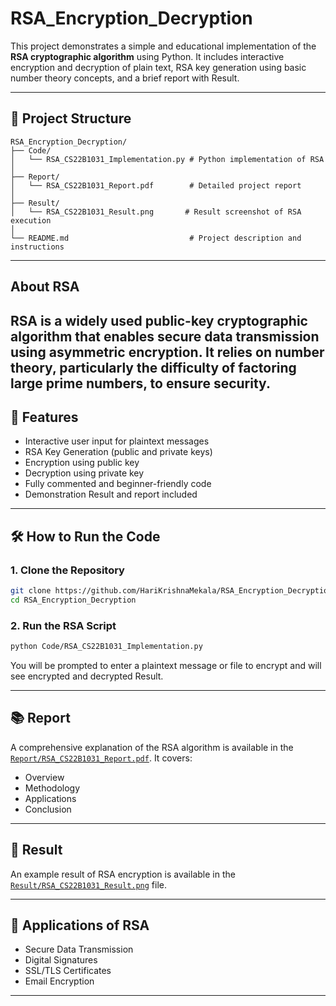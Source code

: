 # RSA_Encryption_Decryption

This project demonstrates a simple and educational implementation of the **RSA cryptographic algorithm** using Python. It includes interactive encryption and decryption of plain text, RSA key generation using basic number theory concepts, and a brief report with Result.

---

## 📁 Project Structure

```
RSA_Encryption_Decryption/ 
├── Code/ 
│   └── RSA_CS22B1031_Implementation.py # Python implementation of RSA 
│   
├── Report/ 
│   └── RSA_CS22B1031_Report.pdf        # Detailed project report 
│   
├── Result/ 
│   └── RSA_CS22B1031_Result.png       # Result screenshot of RSA execution 
│ 
└── README.md                           # Project description and instructions
```


---

## About RSA
RSA is a widely used public-key cryptographic algorithm that enables secure data transmission using asymmetric encryption.
It relies on number theory, particularly the difficulty of factoring large prime numbers, to ensure security.
---

## 🚀 Features

- Interactive user input for plaintext messages
- RSA Key Generation (public and private keys)
- Encryption using public key
- Decryption using private key
- Fully commented and beginner-friendly code
- Demonstration Result and report included

---

## 🛠️ How to Run the Code

### 1. Clone the Repository
```bash
git clone https://github.com/HariKrishnaMekala/RSA_Encryption_Decryption.git
cd RSA_Encryption_Decryption
```

### 2. Run the RSA Script
```bash
python Code/RSA_CS22B1031_Implementation.py
```
You will be prompted to enter a plaintext message or file to encrypt and will see encrypted and decrypted Result.

---

## 📚 Report

A comprehensive explanation of the RSA algorithm is available in the [`Report/RSA_CS22B1031_Report.pdf`](Report/RSA_CS22B1031_Report.pdf). It covers:
- Overview
- Methodology
- Applications
- Conclusion

---

## 📸 Result

An example result of RSA encryption is available in the [`Result/RSA_CS22B1031_Result.png`](Result/RSA_CS22B1031_Result.png) file.

---

## 📌 Applications of RSA

- Secure Data Transmission
- Digital Signatures
- SSL/TLS Certificates
- Email Encryption

---

